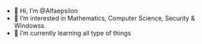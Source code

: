 - 👋 Hi, I’m @Alfaepsilon
- 👀 I’m interested in Mathematics, Computer Science, Security & Windowss.
- 🌱 I’m currently learning all type of things

<!---
Alfaepsilon/Alfaepsilon is a ✨ special ✨ repository because its `README.md` (this file) appears on your GitHub profile.
You can click the Preview link to take a look at your changes.
--->
